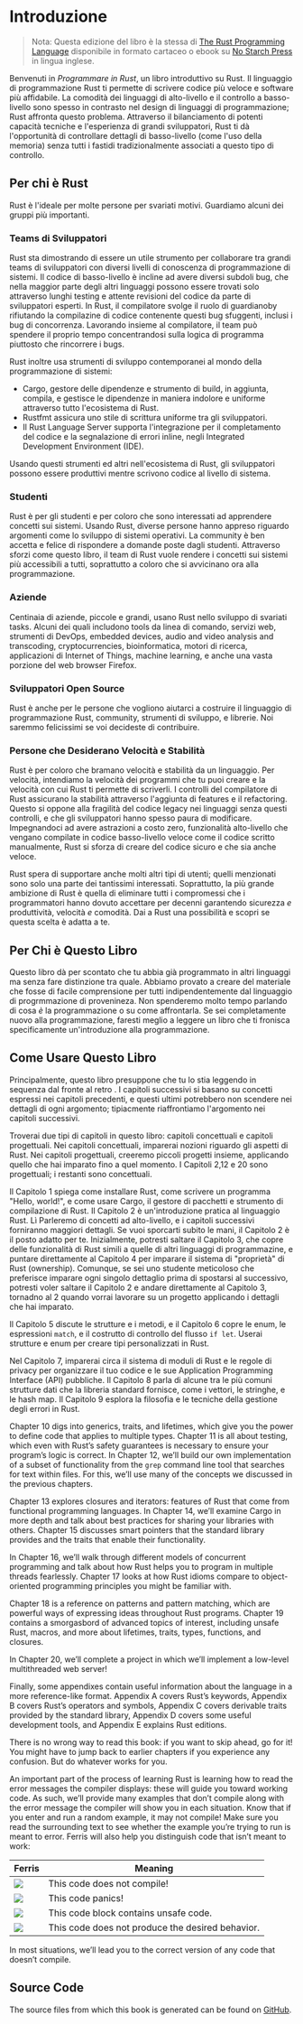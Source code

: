 # Introduzione

> Nota: Questa edizione del libro è la stessa di [The Rust Programming
> Language][nsprust] disponibile in formato cartaceo o ebook su [No Starch
> Press][nsp] in lingua inglese.

[nsprust]: https://nostarch.com/rust
[nsp]: https://nostarch.com/

Benvenuti in *Programmare in Rust*, un libro introduttivo su Rust.
Il linguaggio di programmazione Rust ti permette di scrivere 
codice più veloce e software più affidabile.
La comodità dei linguaggi di alto-livello e il controllo a basso-livello sono spesso in contrasto
nel design di linguaggi di programmazione; Rust affronta questo problema. Attraverso il bilanciamento
di potenti capacità tecniche e l'esperienza di grandi sviluppatori, Rust ti dà l'opportunità
di controllare dettagli di basso-livello (come l'uso della memoria) senza tutti i fastidi
tradizionalmente associati a questo tipo di controllo.

## Per chi è Rust

Rust è l'ideale per molte persone per svariati motivi. Guardiamo alcuni
dei gruppi più importanti.

### Teams di Sviluppatori

Rust sta dimostrando di essere un utile strumento per collaborare tra grandi teams
di sviluppatori con diversi livelli di conoscenza di programmazione di sistemi. Il codice 
di basso-livello è incline ad avere diversi subdoli bug, che nella maggior parte degli
altri linguaggi possono essere trovati solo attraverso lunghi testing e attente revisioni del codice 
da parte di sviluppatori esperti. In Rust, il compilatore svolge il ruolo di guardianoby rifiutando la
compilazine di codice contenente questi bug sfuggenti, inclusi i bug di concorrenza. Lavorando
insieme al compilatore, il team può spendere il proprio tempo concentrandosi sulla logica di
programma piuttosto che rincorrere i bugs.

Rust inoltre usa strumenti di sviluppo contemporanei al mondo della programmazione di sistemi:

* Cargo, gestore delle dipendenze e strumento di build, in aggiunta,
  compila, e gestisce le dipendenze in maniera indolore e uniforme attraverso tutto
  l'ecosistema di Rust.
* Rustfmt assicura uno stile di scrittura uniforme tra gli sviluppatori.
* Il Rust Language Server supporta l'integrazione per il completamento del codice
  e la segnalazione di errori inline, negli Integrated Development Environment (IDE).

Usando questi strumenti ed altri nell'ecosistema di Rust, gli sviluppatori
possono essere produttivi mentre scrivono codice al livello di sistema.

### Studenti

Rust è per gli studenti e per coloro che sono interessati ad apprendere concetti 
sui sistemi. Usando Rust, diverse persone hanno appreso riguardo argomenti come lo
sviluppo di sistemi operativi. La community è ben accetta e felice di rispondere a domande
poste dagli studenti. Attraverso sforzi come questo libro, il team di Rust vuole
rendere i concetti sui sistemi più accessibili a tutti, soprattutto a coloro
che si avvicinano ora alla programmazione.

### Aziende

Centinaia di aziende, piccole e grandi, usano Rust nello sviluppo di svariati
tasks. Alcuni dei quali includono tools da linea di comando, servizi web, strumenti di DevOps,
embedded devices, audio and video analysis and transcoding, cryptocurrencies,
bioinformatica, motori di ricerca, applicazioni di Internet of Things, machine
learning, e anche una vasta porzione del web browser Firefox.

### Sviluppatori Open Source

Rust è anche per le persone che vogliono aiutarci a costruire il linguaggio di programmazione Rust, community,
strumenti di sviluppo, e librerie. Noi saremmo felicissimi se voi decideste di contribuire.

### Persone che Desiderano Velocità e Stabilità

Rust è per coloro che bramano velocità e stabilità da un linguaggio. Per velocità,
intendiamo la velocità dei programmi che tu puoi creare e la velocità con cui
Rust ti permette di scriverli. I controlli del compilatore di Rust assicurano la stabilità
attraverso l'aggiunta di features e il refactoring. Questo si oppone alla fragilità del
codice legacy nei linguaggi senza questi controlli, e che gli sviluppatori hanno spesso 
paura di modificare. Impegnandoci ad avere astrazioni a costo zero, funzionalità alto-livello
che vengano compilate in codice basso-livello veloce come il codice scritto manualmente, Rust
si sforza di creare del codice sicuro e che sia anche veloce.

Rust spera di supportare anche molti altri tipi di utenti; quelli menzionati
sono solo una parte dei tantissimi interessati. Soprattutto, la più grande 
ambizione di Rust è quella di eliminare tutti i compromessi che i programmatori hanno dovuto
accettare per decenni garantendo sicurezza *e* produttività, velocità *e* comodità. Dai
a Rust una possibilità e scopri se questa scelta è adatta a te.

## Per Chi è Questo Libro

Questo libro dà per scontato che tu abbia già programmato in altri linguaggi ma
senza fare distinzione tra quale. Abbiamo provato a creare del materiale che fosse
di facile comprensione per tutti indipendentemente dal linguaggio di progrmmazione di provenineza. 
Non spenderemo molto tempo parlando di cosa *è* la programmazione o su come affrontarla. 
Se sei completamente nuovo alla programmazione, faresti meglio a leggere
un libro che ti fronisca specificamente un'introduzione alla programmazione.

## Come Usare Questo Libro

Principalmente, questo libro presuppone che tu lo stia leggendo in sequenza dal fronte
al retro . I capitoli successivi si basano su concetti espressi nei capitoli precedenti,
e questi ultimi potrebbero non scendere nei dettagli di ogni argomento; tipiacmente riaffrontiamo
l'argomento nei capitoli successivi.

Troverai due tipi di capitoli in questo libro: capitoli concettuali e
capitoli progettuali. Nei capitoli concettuali, imparerai nozioni riguardo gli aspetti di Rust.
Nei capitoli progettuali, creeremo piccoli progetti insieme, applicando quello che hai imparato
fino a quel momento. I Capitoli 2,12 e 20 sono progettuali; i restanti sono concettuali.

Il Capitolo 1 spiega come installare Rust, come scrivere un programma "Hello, world!",
e come usare Cargo, il gestore di pacchetti e strumento di compilazione di Rust. Il Capitolo 2
è un'introduzione pratica al linguaggio Rust. Lì Parleremo di concetti ad alto-livello,
e i capitoli successivi forniranno maggiori dettagli. Se vuoi sporcarti subito
le mani, il Capitolo 2 è il posto adatto per te. Inizialmente, potresti
saltare il Capitolo 3, che copre delle funzionalità di Rust simili
a quelle di altri linguaggi di programmazine, e puntare direttamente al Capitolo 4
per imparare il sistema di "proprietà" di Rust (ownership). Comunque, se sei uno studente
meticoloso che preferisce imparare ogni singolo dettaglio prima di spostarsi al successivo,
potresti voler saltare il Capitolo 2 e andare direttamente al Capitolo 3, tornadno al 2 quando
vorrai lavorare su un progetto applicando i dettagli che hai imparato.

Il Capitolo 5 discute le strutture e i metodi, e il Capitolo 6 copre le enum, le espressioni
`match`, e il costrutto di controllo del flusso `if let`. Userai strutture e
enum per creare tipi personalizzati in Rust.

Nel Capitolo 7, imparerai circa il sistema di moduli di Rust e le regole di privacy
per organizzare il tuo codice e le sue Application Programming Interface
(API) pubbliche. Il Capitolo 8 parla di alcune tra le più comuni strutture dati
che la libreria standard fornisce, come i vettori, le stringhe, e le hash map. Il Capitolo 9
esplora la filosofia e le tecniche della gestione degli errori in Rust.

Chapter 10 digs into generics, traits, and lifetimes, which give you the power
to define code that applies to multiple types. Chapter 11 is all about testing,
which even with Rust’s safety guarantees is necessary to ensure your program’s
logic is correct. In Chapter 12, we’ll build our own implementation of a subset
of functionality from the `grep` command line tool that searches for text
within files. For this, we’ll use many of the concepts we discussed in the
previous chapters.

Chapter 13 explores closures and iterators: features of Rust that come from
functional programming languages. In Chapter 14, we’ll examine Cargo in more
depth and talk about best practices for sharing your libraries with others.
Chapter 15 discusses smart pointers that the standard library provides and the
traits that enable their functionality.

In Chapter 16, we’ll walk through different models of concurrent programming
and talk about how Rust helps you to program in multiple threads fearlessly.
Chapter 17 looks at how Rust idioms compare to object-oriented programming
principles you might be familiar with.

Chapter 18 is a reference on patterns and pattern matching, which are powerful
ways of expressing ideas throughout Rust programs. Chapter 19 contains a
smorgasbord of advanced topics of interest, including unsafe Rust, macros, and
more about lifetimes, traits, types, functions, and closures.

In Chapter 20, we’ll complete a project in which we’ll implement a low-level
multithreaded web server!

Finally, some appendixes contain useful information about the language in a
more reference-like format. Appendix A covers Rust’s keywords, Appendix B
covers Rust’s operators and symbols, Appendix C covers derivable traits
provided by the standard library, Appendix D covers some useful development
tools, and Appendix E explains Rust editions.

There is no wrong way to read this book: if you want to skip ahead, go for it!
You might have to jump back to earlier chapters if you experience any
confusion. But do whatever works for you.

<span id="ferris"></span>

An important part of the process of learning Rust is learning how to read the
error messages the compiler displays: these will guide you toward working code.
As such, we’ll provide many examples that don’t compile along with the error
message the compiler will show you in each situation. Know that if you enter
and run a random example, it may not compile! Make sure you read the
surrounding text to see whether the example you’re trying to run is meant to
error. Ferris will also help you distinguish code that isn’t meant to work:

| Ferris                                                                 | Meaning                                          |
|------------------------------------------------------------------------|--------------------------------------------------|
| <img src="img/ferris/does_not_compile.svg" class="ferris-explain"/>    | This code does not compile!                      |
| <img src="img/ferris/panics.svg" class="ferris-explain"/>              | This code panics!                                |
| <img src="img/ferris/unsafe.svg" class="ferris-explain"/>              | This code block contains unsafe code.            |
| <img src="img/ferris/not_desired_behavior.svg" class="ferris-explain"/>| This code does not produce the desired behavior. |

In most situations, we’ll lead you to the correct version of any code that
doesn’t compile.

## Source Code

The source files from which this book is generated can be found on
[GitHub][book].

[book]: https://github.com/rust-lang/book/tree/master/src
